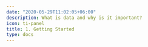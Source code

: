 ```yaml
---
date: "2020-05-29T11:02:05+06:00"
description: What is data and why is it important?
icon: ti-panel
title: 1. Getting Started
type: docs
---
```

